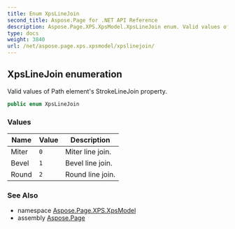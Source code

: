 ```yaml
---
title: Enum XpsLineJoin
second_title: Aspose.Page for .NET API Reference
description: Aspose.Page.XPS.XpsModel.XpsLineJoin enum. Valid values of Path elements StrokeLineJoin property
type: docs
weight: 3840
url: /net/aspose.page.xps.xpsmodel/xpslinejoin/
---
```

## XpsLineJoin enumeration

Valid values of Path element's StrokeLineJoin property.

```csharp
public enum XpsLineJoin
```

### Values

| Name | Value | Description |
| --- | --- | --- |
| Miter | `0` | Miter line join. |
| Bevel | `1` | Bevel line join. |
| Round | `2` | Round line join. |

### See Also

* namespace [Aspose.Page.XPS.XpsModel](../../aspose.page.xps.xpsmodel/)
* assembly [Aspose.Page](../../)


